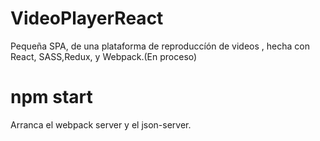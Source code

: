 # VideoPlayerReact
Pequeña SPA, de una plataforma de reproduccíón de videos , hecha con React, SASS,Redux, y Webpack.(En proceso)

# npm start
Arranca el webpack server y el json-server.
